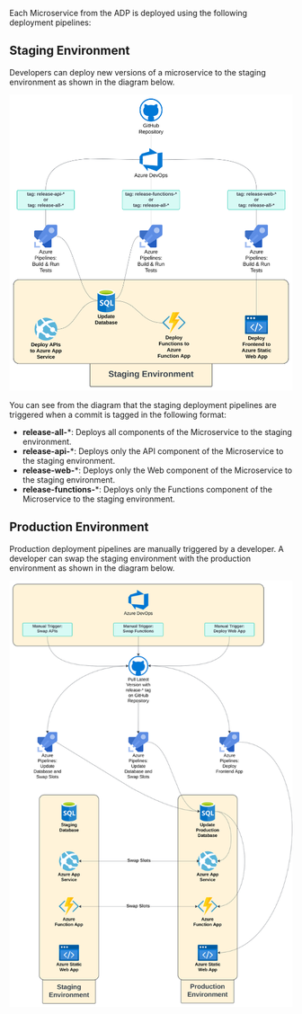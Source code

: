 Each Microservice from the ADP is deployed using the following deployment pipelines:

## Staging Environment
Developers can deploy new versions of a microservice to the staging environment as shown in the diagram below.

<img src="../assets/imgs/deployment-pipelines-staging.svg">

You can see from the diagram that the staging deployment pipelines are triggered when a commit is tagged in the following format:

- **release-all-***: Deploys all components of the Microservice to the staging environment.
- **release-api-***: Deploys only the API component of the Microservice to the staging environment.
- **release-web-***: Deploys only the Web component of the Microservice to the staging environment.
- **release-functions-***: Deploys only the Functions component of the Microservice to the staging environment.


## Production Environment
Production deployment pipelines are manually triggered by a developer. A developer can swap the staging environment with the production environment as shown in the diagram below.

<img src="../assets/imgs/deployment-pipelines-production.svg">

